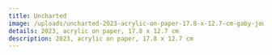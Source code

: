 ```yaml
---
title: Uncharted
image: /uploads/uncharted-2023-acrylic-on-paper-17.8-x-12.7-cm-gaby-jonna.jpg
details: 2023, acrylic on paper, 17.8 x 12.7 cm
description: 2023, acrylic on paper, 17.8 x 12.7 cm
---
```

